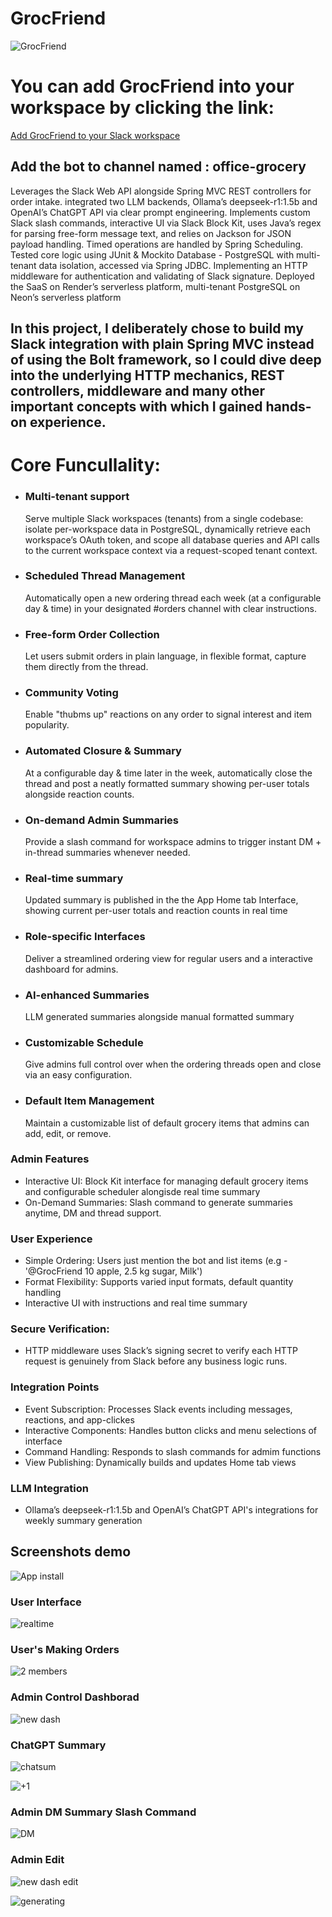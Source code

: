 # GrocFriend

![GrocFriend](https://github.com/user-attachments/assets/940dce17-7b59-4ded-b9af-60a8b8661b5f)

# You can add GrocFriend into your workspace by clicking the link: 
[Add GrocFriend to your Slack workspace](https://slack.com/oauth/v2/authorize?client_id=8817422810738.8817462125314&scope=app_mentions:read,channels:history,chat:write,groups:history,im:history,im:write,pins:write,reactions:read,reminders:write,users:read,reactions:write,incoming-webhook&user_scope=)
## Add the bot to channel named : office-grocery 


Leverages the Slack Web API alongside Spring MVC 
REST controllers for order intake. integrated
two LLM backends, Ollama’s deepseek-r1:1.5b and OpenAI’s ChatGPT API via clear prompt engineering.
Implements custom Slack slash commands,
interactive UI via Slack Block Kit, uses Java’s regex for
parsing free-form message text, and relies on Jackson
for JSON payload handling. Timed operations are
handled by Spring Scheduling. Tested core logic using JUnit & Mockito
Database - PostgreSQL with multi-tenant data isolation, accessed via Spring JDBC.
Implementing an HTTP middleware for authentication and validating of Slack signature. 
Deployed the SaaS on Render’s serverless platform, multi-tenant PostgreSQL on Neon’s serverless platform


## In this project, I deliberately chose to build my Slack integration with plain Spring MVC instead of using the Bolt framework, so I could dive deep into the underlying HTTP mechanics, REST controllers, middleware and many other important concepts with which I gained hands-on experience.

# Core Funcullality: 

- ### Multi-tenant support
   Serve multiple Slack workspaces (tenants) from a single codebase: isolate per-workspace data in PostgreSQL, dynamically retrieve each workspace’s OAuth token, and scope all database queries and API calls to the current workspace context via a request-scoped tenant context.

- ### Scheduled Thread Management
  Automatically open a new ordering thread each week (at a configurable day & time) in your designated #orders channel with clear instructions.

- ### Free-form Order Collection
  Let users submit orders in plain language, in flexible format, capture them directly from the thread.

- ### Community Voting
   Enable "thubms up" reactions on any order to signal interest and item popularity.

- ### Automated Closure & Summary
   At a configurable day & time later in the week, automatically close the thread and post a neatly formatted summary showing per-user totals alongside reaction counts.

- ### On-demand Admin Summaries
   Provide a slash command for workspace admins to trigger instant DM + in-thread summaries whenever needed.

- ### Real-time summary
  Updated summary is published in the the App Home tab Interface, showing current per-user totals and reaction counts in real time

- ### Role-specific Interfaces
  Deliver a streamlined ordering view for regular users and a interactive dashboard for admins.

- ### AI-enhanced Summaries
  LLM generated summaries alongside manual formatted summary

- ### Customizable Schedule
   Give admins full control over when the ordering threads open and close via an easy configuration.

- ### Default Item Management
   Maintain a customizable list of default grocery items that admins can add, edit, or remove.



### Admin Features
- Interactive UI: Block Kit interface for managing default grocery items and configurable scheduler alongisde real time summary
- On-Demand Summaries: Slash command to generate summaries anytime, DM and thread support.


### User Experience
- Simple Ordering: Users just mention the bot and list items (e.g - '@GrocFriend 10 apple, 2.5 kg sugar, Milk') 
- Format Flexibility: Supports varied input formats, default quantity handling
- Interactive UI with instructions and real time summary

### Secure Verification:
- HTTP middleware uses Slack’s signing secret to verify each HTTP request is genuinely from Slack before any business logic runs.

### Integration Points
- Event Subscription: Processes Slack events including messages, reactions, and app-clickes
- Interactive Components: Handles button clicks and menu selections of interface
- Command Handling: Responds to slash commands for admim functions
- View Publishing: Dynamically builds and updates Home tab views

 ### LLM Integration 
 - Ollama’s deepseek-r1:1.5b and OpenAI’s ChatGPT API's integrations for weekly summary generation


## Screenshots demo

![App install](https://github.com/user-attachments/assets/9aa6825e-8a5b-4f89-9657-8863089d0c88)
### User Interface
![realtime](https://github.com/user-attachments/assets/b7c354ee-ba54-4dc3-9165-7af314eb5695)
### User's Making Orders
![2 members](https://github.com/user-attachments/assets/01785016-2aec-4cf0-bf1a-f1ee963c474a)
### Admin Control Dashborad
![new dash](https://github.com/user-attachments/assets/7e9265f2-777e-475e-9d38-b22e703e2ba1)
### ChatGPT Summary
![chatsum](https://github.com/user-attachments/assets/29366fee-8a36-4ab8-8825-d8727b433217)

![+1](https://github.com/user-attachments/assets/bb1ec34c-f1fa-425c-b625-8345b94e46a0)
### Admin DM Summary Slash Command
![DM](https://github.com/user-attachments/assets/5d7cc799-28dc-4e45-81a5-bff3e95d12e2)
### Admin Edit
![new dash edit](https://github.com/user-attachments/assets/4e6c0e74-c935-43d9-82e8-cee5f4c3039a)

![generating](https://github.com/user-attachments/assets/880fa90b-3157-4f40-9cb2-83be0e4c8bc2)




   
